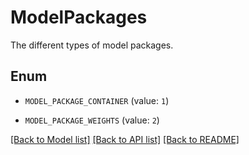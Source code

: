 # ModelPackages

The different types of model packages.

## Enum

* `MODEL_PACKAGE_CONTAINER` (value: `1`)

* `MODEL_PACKAGE_WEIGHTS` (value: `2`)

[[Back to Model list]](../README.md#documentation-for-models) [[Back to API list]](../README.md#documentation-for-api-endpoints) [[Back to README]](../README.md)


